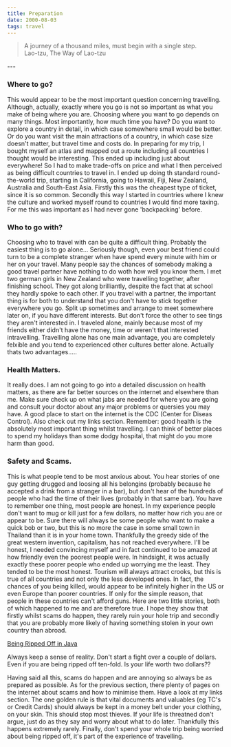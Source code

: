 ```yaml
---
title: Preparation
date: 2000-08-03
tags: travel
---
```

<blockquote>
<p>A journey of a thousand miles, must begin with a single step.<br>Lao-tzu, The Way of Lao-tzu</p>
</blockquote>
---

<h3>Where to go?</h3>
<p>This would appear to be the most important question concerning travelling. Although, actually, exactly where you go is not so important as what you make of being where you are. Choosing where you want to go depends on many things. Most importantly, how much time you have? Do you want to explore a country in detail, in which case somewhere small would be better. Or do you want visit the main attractions of a country, in which case size doesn't matter, but travel time and costs do. In preparing for my trip, I bought myself an atlas and mapped out a route including all countries I thought would be interesting. This ended up including just about everywhere! So I had to make trade-offs on price and what I then perceived as being difficult countries to travel in. I ended up doing th standard round-the-world trip, starting in California, going to Hawaii, Fiji, New Zealand, Australia and South-East Asia. Firstly this was the cheapest type of ticket, since it is so common. Secondly this way I started in countries where I knew the culture and worked myself round to countries I would find more taxing. For me this was important as I had never gone 'backpacking' before.</p>
<h3>Who to go with?</h3>
<p>Choosing who to travel with can be quite a difficult thing. Probably the easiest thing is to go alone... Seriously though, even your best friend could turn to be a complete stranger when have spend every minute with him or her on your travel. Many people say the chances of somebody making a good travel partner have nothing to do woth how well you know them. I met two german girls in New Zealand who were travelling together, after finishing school. They got along brilliantly, despite the fact that at school they hardly spoke to each other. If you travel with a partner, the important thing is for both to understand that you don't have to stick together everywhere you go. Split up sometimes and arrange to meet somewhere later on, if you have different interests. But don't force the other to see tings they aren't interested in. I traveled alone, mainly because most of my friends either didn't have the money, time or weren't that interested intravelling. Travelling alone has one main advantage, you are completely felxible and you tend to experienced other cultures better alone. Actually thats two advantages.....</p>
<h3>Health Matters.</h3>
<p>It really does. I am not going to go into a detailed discussion on health matters, as there are far better sources on the internet and elsewhere than me. Make sure check up on what jabs are needed for where you are going and consult your doctor about any major problems or quersies you may have. A good place to start on the internet is the CDC (Center for Diseas Control). Also check out my links section. Remember: good health is the absolutely most important thing whilst travelling. I can think of better places to spend my holidays than some dodgy hospital, that might do you more harm than good.</p>
<h3>Safety and Scams.</h3>
<p>This is what people tend to be most anxious about. You hear stories of one guy getting drugged and loosing all his belongins (probably because he accepted a drink from a stranger in a bar), but don't hear of the hundreds of people who had the time of their lives (probably in that same bar). You have to remember one thing, most people are honest. In my experience people don't want to mug or kill just for a few dollars, no matter how rich you are or appear to be. Sure there will always be some people who want to make a quick bob or two, but this is no more the case in some small town in Thailand than it is in your home town. Thankfully the greedy side of the great western invention, capitalism, has not reached everywhere. I'll be honest, I needed convincing myself and in fact continued to be amazed at how friendly even the poorest people were. In hindsight, it was actually exactly these poorer people who ended up worrying me the least. They tended to be the most honest. Tourism will always attract crooks, but this is true of all countries and not only the less developed ones. In fact, the chances of you being killed, would appear to be infinitely higher in the US or even Europe than poorer countries. If only for the simple reason, that people in these countries can't afford guns. Here are two little stories, both of which happened to me and are therefore true. I hope they show that firstly whilst scams do happen, they rarely ruin your hole trip and secondly that you are probably more likely of having something stolen in your own country than abroad.</p>
<p><a title="Ripped Off" href="/posts/2000/ripped-off/">Being Ripped Off in Java</a></p>
<p>Always keep a sense of reality. Don't start a fight over a couple of dollars. Even if you are being ripped off ten-fold. Is your life worth two dollars??</p>
<p>Having said all this, scams do happen and are annoying so always be as prepared as possible. As for the previous section, there plenty of pages on the internet about scams and how to minimise them. Have a look at my links section. The one golden rule is that vital documents and valuables (eg TC's or Credit Cards) should always be kept in a money belt under your clothing, on your skin. This should stop most thieves. If your life is threatned don't argue, just do as they say and worry about what to do later. Thankfully this happens extremely rarely. Finally, don't spend your whole trip being worried about being ripped off, it's part of the experience of travelling.</p>